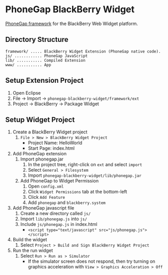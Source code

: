 PhoneGap BlackBerry Widget
==========================

[PhoneGap framework](http://www.phonegap.com/) for the BlackBerry Web Widget platform. 

Directory Structure
-------------------


    framework/ ..... BlackBerry Widget Extension (PhoneGap native code).
    js/ ............ PhoneGap JavaScript
    lib/ ........... Compiled Extension
    www/ ........... App


Setup Extension Project
-----------------------

1. Open Eclipse
2. File -> Import -> `phonegap-blackberry-widget/framework/ext`
3. Project -> BlackBerry -> Package Widget

Setup Widget Project
--------------------

1. Create a BlackBerry Widget project
    1. `File > New > BlackBerry Widget Project`
        * Project Name: HelloWorld
        * Start Page: index.html
2. Add PhoneGap extension
    1. Import phonegap.jar
        1. In the project tree, right-click on `ext` and select `import`
        2. Select `General > Filesystem`
        3. Import `phonegap-blackberry-widget/lib/phonegap.jar`
    2. Add PhoneGap to Widget Permission
        1. Open `config.xml`
        2. Click `Widget Permissions` tab at the bottom-left
        3. Click `Add Feature`
        4. Add `phonegap` and `blackberry.system`
3. Add PhoneGap javascript file
    1. Create a new directory called `js/`
    2. Import `lib/phonegap.js` into `js/`
    3. Include `js/phonegap.js` in index.html
        * `<script type="text/javascript" src="js/phonegap.js"></script>`
4. Build the widget
    1. Select `Project > Build and Sign BlackBerry Widget Project`
5. Run the run widget
    1. Select `Run > Run as > Simulator`
        * If the simulator screen does not respond, then try turning on graphics acceleration with `View > Graphics Acceleration > Off`
